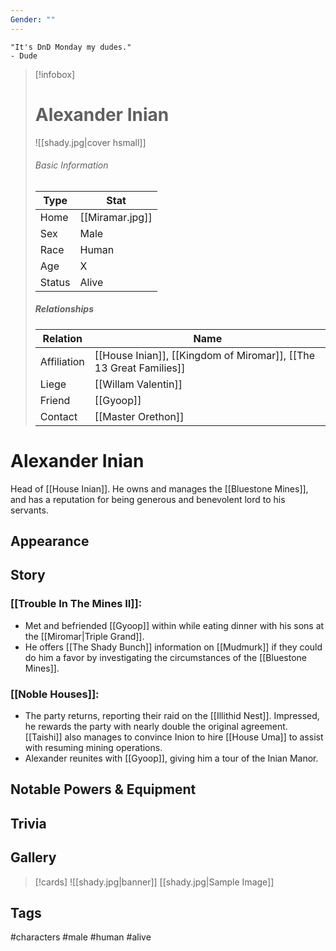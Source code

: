 ```yaml
---
Gender: ""
---
```

	"It's DnD Monday my dudes." 
	- Dude

> [!infobox]
> # Alexander Inian
> ![[shady.jpg|cover hsmall]]
> ###### Basic Information
> | Type | Stat |
> | ---- | ---- |
> | Home | [[Miramar.jpg]] |
> | Sex | Male |
> | Race | Human |
> | Age | X |
> | Status | Alive |
> ##### Relationships
> | Relation | Name |
> | ---- | ---- |
> | Affiliation | [[House Inian]], [[Kingdom of Miromar]], [[The 13 Great Families]] |
> | Liege | [[Willam Valentin]] |
> |Friend|[[Gyoop]]|
> |Contact| [[Master Orethon]]|

# Alexander Inian
Head of [[House Inian]]. He owns and manages the [[Bluestone Mines]], and has a reputation for being generous and benevolent lord to his servants.
## Appearance
## Story
### [[Trouble In The Mines II]]: 
- Met and befriended [[Gyoop]] within while eating dinner with his sons at the [[Miromar|Triple Grand]].
- He offers [[The Shady Bunch]] information on [[Mudmurk]] if they could do him a favor by  investigating the circumstances of the [[Bluestone Mines]].

### [[Noble Houses]]:
- The party returns, reporting their raid on the [[Illithid Nest]]. Impressed, he rewards the party with nearly double the original agreement. [[Taishi]] also manages to convince Inion to hire [[House Uma]] to assist with resuming mining operations. 
- Alexander reunites with [[Gyoop]], giving him a tour of the Inian Manor.


## Notable Powers & Equipment
## Trivia

## Gallery
>[!cards]
>![[shady.jpg|banner]]
>[[shady.jpg|Sample Image]]
>

## Tags
#characters #male #human #alive 
